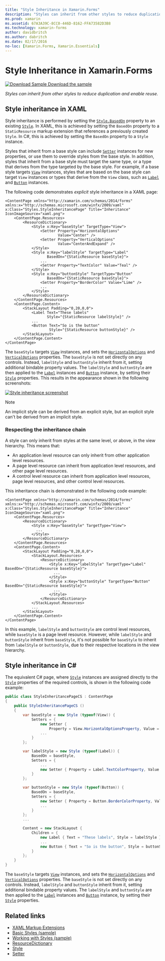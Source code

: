 ```yaml
---
title: "Style Inheritance in Xamarin.Forms"
description: "Styles can inherit from other styles to reduce duplication and enable reuse. This article explains how to perform style inheritance in a Xamarin.Forms application."
ms.prod: xamarin
ms.assetid: 67A3A39C-8CC0-446D-8162-FFA73582D3B8
ms.technology: xamarin-forms
author: davidbritch
ms.author: dabritch
ms.date: 02/17/2016
no-loc: [Xamarin.Forms, Xamarin.Essentials]
---
```


# Style Inheritance in Xamarin.Forms

[![Download Sample](~/media/shared/download.png) Download the sample](https://docs.microsoft.com/samples/xamarin/xamarin-forms-samples/userinterface-styles-basicstyles)

_Styles can inherit from other styles to reduce duplication and enable reuse._

## Style inheritance in XAML

Style inheritance is performed by setting the [`Style.BasedOn`](xref:Xamarin.Forms.Style.BasedOn) property to an existing [`Style`](xref:Xamarin.Forms.Style). In XAML, this is achieved by setting the `BasedOn` property to a `StaticResource` markup extension that references a previously created `Style`. In C#, this is achieved by setting the `BasedOn` property to a `Style` instance.

Styles that inherit from a base style can include [`Setter`](xref:Xamarin.Forms.Setter) instances for new properties, or use them to override styles from the base style. In addition, styles that inherit from a base style must target the same type, or a type that derives from the type targeted by the base style. For example, if a base style targets [`View`](xref:Xamarin.Forms.View) instances, styles that are based on the base style can target `View` instances or types that derive from the `View` class, such as [`Label`](xref:Xamarin.Forms.Label) and [`Button`](xref:Xamarin.Forms.Button) instances.

The following code demonstrates *explicit* style inheritance in a XAML page:

```xaml
<ContentPage xmlns="http://xamarin.com/schemas/2014/forms" xmlns:x="http://schemas.microsoft.com/winfx/2009/xaml" x:Class="Styles.StyleInheritancePage" Title="Inheritance" IconImageSource="xaml.png">
    <ContentPage.Resources>
        <ResourceDictionary>
            <Style x:Key="baseStyle" TargetType="View">
                <Setter Property="HorizontalOptions"
                        Value="Center" />
                <Setter Property="VerticalOptions"
                        Value="CenterAndExpand" />
            </Style>
            <Style x:Key="labelStyle" TargetType="Label"
                   BasedOn="{StaticResource baseStyle}">
                ...
                <Setter Property="TextColor" Value="Teal" />
            </Style>
            <Style x:Key="buttonStyle" TargetType="Button"
                   BasedOn="{StaticResource baseStyle}">
                <Setter Property="BorderColor" Value="Lime" />
                ...
            </Style>
        </ResourceDictionary>
    </ContentPage.Resources>
    <ContentPage.Content>
        <StackLayout Padding="0,20,0,0">
            <Label Text="These labels"
                   Style="{StaticResource labelStyle}" />
            ...
            <Button Text="So is the button"
                    Style="{StaticResource buttonStyle}" />
        </StackLayout>
    </ContentPage.Content>
</ContentPage>
```

The `baseStyle` targets [`View`](xref:Xamarin.Forms.View) instances, and sets the [`HorizontalOptions`](xref:Xamarin.Forms.View.HorizontalOptions) and [`VerticalOptions`](xref:Xamarin.Forms.View.VerticalOptions) properties. The `baseStyle` is not set directly on any controls. Instead, `labelStyle` and `buttonStyle` inherit from it, setting additional bindable property values. The `labelStyle` and `buttonStyle` are then applied to the [`Label`](xref:Xamarin.Forms.Label) instances and [`Button`](xref:Xamarin.Forms.Button) instance, by setting their [`Style`](xref:Xamarin.Forms.NavigableElement.Style) properties. This results in the appearance shown in the following screenshots:

[![Style inheritance screenshot](inheritance-images/style-inheritance.png)](inheritance-images/style-inheritance-large.png#lightbox)

> [!NOTE]
> An implicit style can be derived from an explicit style, but an explicit style can't be derived from an implicit style.

### Respecting the inheritance chain

A style can only inherit from styles at the same level, or above, in the view hierarchy. This means that:

- An application level resource can only inherit from other application level resources.
- A page level resource can inherit from application level resources, and other page level resources.
- A control level resource can inherit from application level resources, page level resources, and other control level resources.

This inheritance chain is demonstrated in the following code example:

```xaml
<ContentPage xmlns="http://xamarin.com/schemas/2014/forms" xmlns:x="http://schemas.microsoft.com/winfx/2009/xaml" x:Class="Styles.StyleInheritancePage" Title="Inheritance" IconImageSource="xaml.png">
    <ContentPage.Resources>
        <ResourceDictionary>
            <Style x:Key="baseStyle" TargetType="View">
              ...
            </Style>
        </ResourceDictionary>
    </ContentPage.Resources>
    <ContentPage.Content>
        <StackLayout Padding="0,20,0,0">
            <StackLayout.Resources>
                <ResourceDictionary>
                    <Style x:Key="labelStyle" TargetType="Label" BasedOn="{StaticResource baseStyle}">
                      ...
                    </Style>
                    <Style x:Key="buttonStyle" TargetType="Button" BasedOn="{StaticResource baseStyle}">
                      ...
                    </Style>
                </ResourceDictionary>
            </StackLayout.Resources>
            ...
        </StackLayout>
    </ContentPage.Content>
</ContentPage>
```

In this example, `labelStyle` and `buttonStyle` are control level resources, while `baseStyle` is a page level resource. However, while `labelStyle` and `buttonStyle` inherit from `baseStyle`, it's not possible for `baseStyle` to inherit from `labelStyle` or `buttonStyle`, due to their respective locations in the view hierarchy.

## Style inheritance in C&#35;

The equivalent C# page, where [`Style`](xref:Xamarin.Forms.Style) instances are assigned directly to the [`Style`](xref:Xamarin.Forms.NavigableElement.Style) properties of the required controls, is shown in the following code example:

```csharp
public class StyleInheritancePageCS : ContentPage
{
    public StyleInheritancePageCS ()
    {
        var baseStyle = new Style (typeof(View)) {
            Setters = {
                new Setter {
                    Property = View.HorizontalOptionsProperty, Value = LayoutOptions.Center    },
                ...
            }
        };

        var labelStyle = new Style (typeof(Label)) {
            BasedOn = baseStyle,
            Setters = {
                ...
                new Setter { Property = Label.TextColorProperty, Value = Color.Teal    }
            }
        };

        var buttonStyle = new Style (typeof(Button)) {
            BasedOn = baseStyle,
            Setters = {
                new Setter { Property = Button.BorderColorProperty, Value =    Color.Lime },
                ...
            }
        };
        ...

        Content = new StackLayout {
            Children = {
                new Label { Text = "These labels", Style = labelStyle },
                ...
                new Button { Text = "So is the button", Style = buttonStyle }
            }
        };
    }
}
```

The `baseStyle` targets [`View`](xref:Xamarin.Forms.View) instances, and sets the [`HorizontalOptions`](xref:Xamarin.Forms.View.HorizontalOptions) and [`VerticalOptions`](xref:Xamarin.Forms.View.VerticalOptions) properties. The `baseStyle` is not set directly on any controls. Instead, `labelStyle` and `buttonStyle` inherit from it, setting additional bindable property values. The `labelStyle` and `buttonStyle` are then applied to the [`Label`](xref:Xamarin.Forms.Label) instances and [`Button`](xref:Xamarin.Forms.Button) instance, by setting their [`Style`](xref:Xamarin.Forms.NavigableElement.Style) properties.

## Related links

- [XAML Markup Extensions](~/xamarin-forms/xaml/xaml-basics/xaml-markup-extensions.md)
- [Basic Styles (sample)](https://docs.microsoft.com/samples/xamarin/xamarin-forms-samples/userinterface-styles-basicstyles)
- [Working with Styles (sample)](https://docs.microsoft.com/samples/xamarin/xamarin-forms-samples/workingwithstyles)
- [ResourceDictionary](xref:Xamarin.Forms.ResourceDictionary)
- [Style](xref:Xamarin.Forms.Style)
- [Setter](xref:Xamarin.Forms.Setter)
